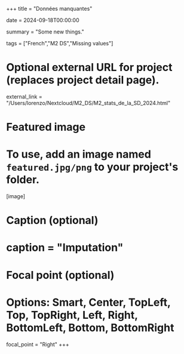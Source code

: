 +++
title = "Données manquantes"

date = 2024-09-18T00:00:00

summary = "Some new things."

tags = ["French","M2 DS","Missing values"]

# Optional external URL for project (replaces project detail page).
external_link = "/Users/lorenzo/Nextcloud/M2_DS/M2_stats_de_la_SD_2024.html"

# Featured image
# To use, add an image named `featured.jpg/png` to your project's folder. 
[image]
  # Caption (optional)
  # caption = "Imputation"

  # Focal point (optional)
  # Options: Smart, Center, TopLeft, Top, TopRight, Left, Right, BottomLeft, Bottom, BottomRight
  focal_point = "Right"
+++
